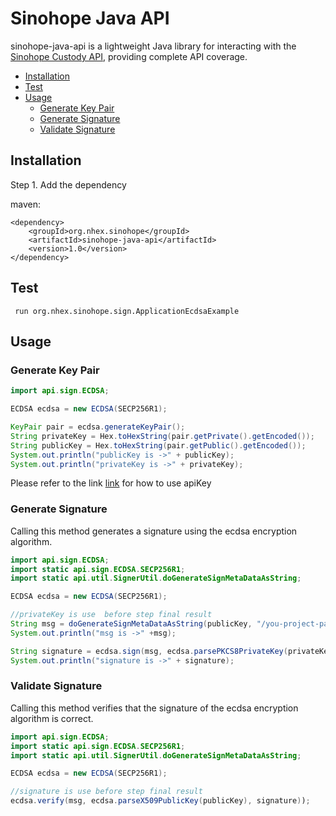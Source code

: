 # Sinohope Java API

sinohope-java-api is a lightweight Java library for interacting with the [Sinohope Custody API](https://www.newhuotech.com/), providing complete API coverage.


* [Installation](#installation)
* [Test](#test)
* [Usage](#usage)
  * [Generate Key Pair](#generate-key-pair)
  * [Generate Signature](#generate-signature)
  * [Validate Signature](#validate-signature)

## Installation
Step 1. Add the dependency

maven:
```
<dependency>
    <groupId>org.nhex.sinohope</groupId>
    <artifactId>sinohope-java-api</artifactId>
    <version>1.0</version>
</dependency>
```


## Test

```
 run org.nhex.sinohope.sign.ApplicationEcdsaExample
```

## Usage


### Generate Key Pair
```java
import api.sign.ECDSA;

ECDSA ecdsa = new ECDSA(SECP256R1);

KeyPair pair = ecdsa.generateKeyPair();
String privateKey = Hex.toHexString(pair.getPrivate().getEncoded());
String publicKey = Hex.toHexString(pair.getPublic().getEncoded());
System.out.println("publicKey is ->" + publicKey);
System.out.println("privateKey is ->" + privateKey);
```
Please refer to the link [link](https://doc.custody.cobo.com/en.html#api-authentication) for how to use apiKey

### Generate Signature
Calling this method generates a signature using the ecdsa encryption algorithm.

```java
import api.sign.ECDSA;
import static api.sign.ECDSA.SECP256R1;
import static api.util.SignerUtil.doGenerateSignMetaDataAsString;

ECDSA ecdsa = new ECDSA(SECP256R1);

//privateKey is use  before step final result
String msg = doGenerateSignMetaDataAsString(publicKey, "/you-project-path/demo/save");
System.out.println("msg is ->" +msg);

String signature = ecdsa.sign(msg, ecdsa.parsePKCS8PrivateKey(privateKey));
System.out.println("signature is ->" + signature);
```

### Validate Signature
Calling this method verifies that the signature of the ecdsa encryption algorithm is correct.


```java
import api.sign.ECDSA;
import static api.sign.ECDSA.SECP256R1;
import static api.util.SignerUtil.doGenerateSignMetaDataAsString;

ECDSA ecdsa = new ECDSA(SECP256R1);

//signature is use before step final result
ecdsa.verify(msg, ecdsa.parseX509PublicKey(publicKey), signature));
```
